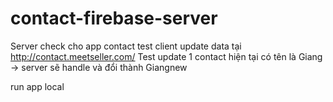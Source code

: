 # contact-firebase-server

Server check cho app contact
test client update data tại
http://contact.meetseller.com/
Test update 1 contact hiện tại có tên là Giang -> server sẽ handle và đổi thành Giangnew

run app local 

